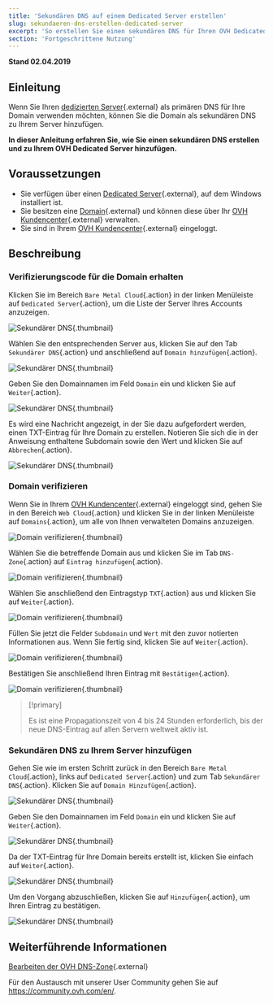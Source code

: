 ```yaml
---
title: 'Sekundären DNS auf einem Dedicated Server erstellen'
slug: sekundaeren-dns-erstellen-dedicated-server
excerpt: 'So erstellen Sie einen sekundären DNS für Ihren OVH Dedicated Server'
section: 'Fortgeschrittene Nutzung'
---
```


**Stand 02.04.2019**

## Einleitung

Wenn Sie Ihren [dedizierten Server](https://www.ovh.de/dedicated_server/){.external} als primären DNS für Ihre Domain verwenden möchten, können Sie die Domain als sekundären DNS zu Ihrem Server hinzufügen.

**In dieser Anleitung erfahren Sie, wie Sie einen sekundären DNS erstellen und zu Ihrem OVH Dedicated Server hinzufügen.**


## Voraussetzungen

* Sie verfügen über einen [Dedicated Server](https://www.ovh.de/dedicated_server//){.external}, auf dem Windows installiert ist.
* Sie besitzen eine [Domain](https://www.ovh.de/domains/){.external} und können diese über Ihr [OVH Kundencenter](https://www.ovh.com/auth/?action=gotomanager){.external} verwalten.
* Sie sind in Ihrem [OVH Kundencenter](https://www.ovh.com/auth/?action=gotomanager){.external} eingeloggt.


## Beschreibung

### Verifizierungscode für die Domain erhalten

Klicken Sie im Bereich `Bare Metal Cloud`{.action} in der linken Menüleiste auf `Dedicated Server`{.action}, um die Liste der Server Ihres Accounts anzuzeigen.

![Sekundärer DNS](images/dns2-01.png){.thumbnail}

Wählen Sie den entsprechenden Server aus, klicken Sie auf den Tab `Sekundärer DNS`{.action} und anschließend auf `Domain hinzufügen`{.action}.

![Sekundärer DNS](images/dns2-02.png){.thumbnail}

Geben Sie den Domainnamen im Feld `Domain` ein und klicken Sie auf `Weiter`{.action}.

![Sekundärer DNS](images/dns2-03.png){.thumbnail}

Es wird eine Nachricht angezeigt, in der Sie dazu aufgefordert werden, einen TXT-Eintrag für Ihre Domain zu erstellen. Notieren Sie sich die in der Anweisung enthaltene Subdomain sowie den Wert und klicken Sie auf `Abbrechen`{.action}.

![Sekundärer DNS](images/dns2-04a.png){.thumbnail}


### Domain verifizieren

Wenn Sie in Ihrem [OVH Kundencenter](https://www.ovh.com/auth/?action=gotomanager){.external} eingeloggt sind, gehen Sie in den Bereich `Web Cloud`{.action} und klicken Sie in der linken Menüleiste auf `Domains`{.action}, um alle von Ihnen verwalteten Domains anzuzeigen.

![Domain verifizieren](images/domain-verification-01.png){.thumbnail}

Wählen Sie die betreffende Domain aus und klicken Sie im Tab `DNS-Zone`{.action} auf `Eintrag hinzufügen`{.action}.

![Domain verifizieren](images/domain-verification-02.png){.thumbnail}

Wählen Sie anschließend den Eintragstyp `TXT`{.action} aus und klicken Sie auf `Weiter`{.action}.

![Domain verifizieren](images/domain-verification-03.png){.thumbnail}

Füllen Sie jetzt die Felder `Subdomain` und `Wert` mit den zuvor notierten Informationen aus. Wenn Sie fertig sind, klicken Sie auf `Weiter`{.action}.

![Domain verifizieren](images/domain-verification-04.png){.thumbnail}

Bestätigen Sie anschließend Ihren Eintrag mit `Bestätigen`{.action}.

![Domain verifizieren](images/domain-verification-05.png){.thumbnail}

> [!primary]
>
> Es ist eine Propagationszeit von 4 bis 24 Stunden erforderlich, bis der neue DNS-Eintrag auf allen Servern weltweit aktiv ist.
>

### Sekundären DNS zu Ihrem Server hinzufügen

Gehen Sie wie im ersten Schritt zurück in den Bereich `Bare Metal Cloud`{.action}, links auf `Dedicated Server`{.action} und zum Tab `Sekundärer DNS`{.action}. Klicken Sie auf `Domain Hinzufügen`{.action}.

![Sekundärer DNS](images/dns2-02.png){.thumbnail}

Geben Sie den Domainnamen im Feld `Domain` ein und klicken Sie auf `Weiter`{.action}.

![Sekundärer DNS](images/dns2-03.png){.thumbnail}

Da der TXT-Eintrag für Ihre Domain bereits erstellt ist, klicken Sie einfach auf `Weiter`{.action}.

![Sekundärer DNS](images/dns2-04b.png){.thumbnail}

Um den Vorgang abzuschließen, klicken Sie auf `Hinzufügen`{.action}, um Ihren Eintrag zu bestätigen.

![Sekundärer DNS](images/dns2-05.png){.thumbnail}


## Weiterführende Informationen

[Bearbeiten der OVH DNS-Zone](https://docs.ovh.com/de/domains/webhosting_bearbeiten_der_dns_zone/){.external}

Für den Austausch mit unserer User Community gehen Sie auf <https://community.ovh.com/en/>.